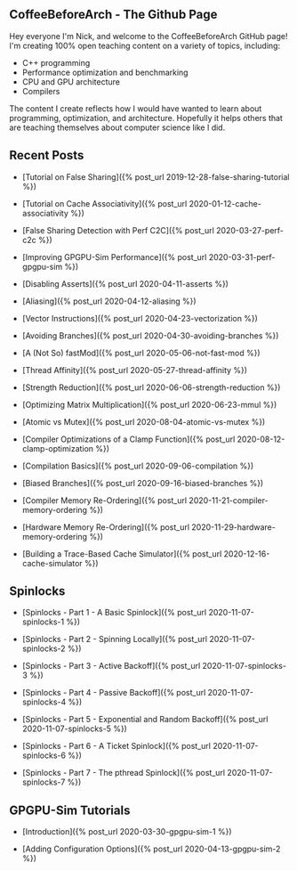 ## CoffeeBeforeArch - The Github Page

Hey everyone I'm Nick, and welcome to the CoffeeBeforeArch GitHub page! I'm creating 100% open teaching content on a variety of topics, including:

- C++ programming
- Performance optimization and benchmarking
- CPU and GPU architecture
- Compilers

The content I create reflects how I would have wanted to learn about programming, optimization, and architecture. Hopefully it helps others that are teaching themselves about computer science like I did.

## Recent Posts

- [Tutorial on False Sharing]({% post_url 2019-12-28-false-sharing-tutorial %})

- [Tutorial on Cache Associativity]({% post_url 2020-01-12-cache-associativity %})

- [False Sharing Detection with Perf C2C]({% post_url 2020-03-27-perf-c2c %})

- [Improving GPGPU-Sim Performance]({% post_url 2020-03-31-perf-gpgpu-sim %})

- [Disabling Asserts]({% post_url 2020-04-11-asserts %})

- [Aliasing]({% post_url 2020-04-12-aliasing %})

- [Vector Instructions]({% post_url 2020-04-23-vectorization %})

- [Avoiding Branches]({% post_url 2020-04-30-avoiding-branches %})

- [A (Not So) fastMod]({% post_url 2020-05-06-not-fast-mod %})

- [Thread Affinity]({% post_url 2020-05-27-thread-affinity %})

- [Strength Reduction]({% post_url 2020-06-06-strength-reduction %})

- [Optimizing Matrix Multiplication]({% post_url 2020-06-23-mmul %})

- [Atomic vs Mutex]({% post_url 2020-08-04-atomic-vs-mutex %})

- [Compiler Optimizations of a Clamp Function]({% post_url 2020-08-12-clamp-optimization %})

- [Compilation Basics]({% post_url 2020-09-06-compilation %})

- [Biased Branches]({% post_url 2020-09-16-biased-branches %})

- [Compiler Memory Re-Ordering]({% post_url 2020-11-21-compiler-memory-ordering %})

- [Hardware Memory Re-Ordering]({% post_url 2020-11-29-hardware-memory-ordering %})

- [Building a Trace-Based Cache Simulator]({% post_url 2020-12-16-cache-simulator %})

## Spinlocks

- [Spinlocks - Part 1 - A Basic Spinlock]({% post_url 2020-11-07-spinlocks-1 %})

- [Spinlocks - Part 2 - Spinning Locally]({% post_url 2020-11-07-spinlocks-2 %})

- [Spinlocks - Part 3 - Active Backoff]({% post_url 2020-11-07-spinlocks-3 %})

- [Spinlocks - Part 4 - Passive Backoff]({% post_url 2020-11-07-spinlocks-4 %})

- [Spinlocks - Part 5 - Exponential and Random Backoff]({% post_url 2020-11-07-spinlocks-5 %})

- [Spinlocks - Part 6 - A Ticket Spinlock]({% post_url 2020-11-07-spinlocks-6 %})

- [Spinlocks - Part 7 - The pthread Spinlock]({% post_url 2020-11-07-spinlocks-7 %})

## GPGPU-Sim Tutorials

- [Introduction]({% post_url 2020-03-30-gpgpu-sim-1 %})

- [Adding Configuration Options]({% post_url 2020-04-13-gpgpu-sim-2 %})

